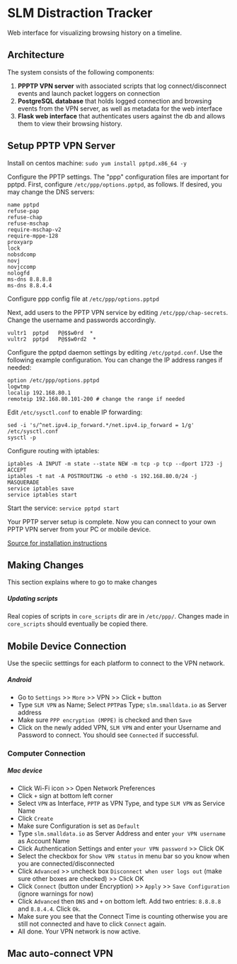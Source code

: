 SLM Distraction Tracker
===

Web interface for visualizing browsing history on a timeline.

## Architecture

The system consists of the following components:

1. **PPPTP VPN server** with associated scripts that log connect/disconnect events and launch packet loggers on connection
2. **PostgreSQL database** that holds logged connection and browsing events from the VPN server, as well as metadata
   for the web interface
3. **Flask web interface** that authenticates users against the db and allows them to view their browsing history.


## Setup PPTP VPN Server
Install on centos machine: `sudo yum install pptpd.x86_64 -y`

Configure the PPTP settings. The "ppp" configuration files are important for pptpd. First, configure `/etc/ppp/options.pptpd`, as follows. If desired, you may change the DNS servers:
```
name pptpd
refuse-pap
refuse-chap
refuse-mschap
require-mschap-v2
require-mppe-128
proxyarp
lock
nobsdcomp
novj
novjccomp
nologfd
ms-dns 8.8.8.8
ms-dns 8.8.4.4
```

Configure ppp config file at `/etc/ppp/options.pptpd`

Next, add users to the PPTP VPN service by editing `/etc/ppp/chap-secrets`. Change the username and passwords accordingly.
```
vultr1  pptpd   P@$$w0rd  *
vultr2  pptpd   P@$$w0rd2  *
```

Configure the pptpd daemon settings by editing `/etc/pptpd.conf`. Use the following example configuration. You can change the IP address ranges if needed:
```
option /etc/ppp/options.pptpd
logwtmp
localip 192.168.80.1
remoteip 192.168.80.101-200 # change the range if needed
```

Edit `/etc/sysctl.conf` to enable IP forwarding:
```
sed -i 's/^net.ipv4.ip_forward.*/net.ipv4.ip_forward = 1/g' /etc/sysctl.conf
sysctl -p
```

Configure routing with iptables:
```
iptables -A INPUT -m state --state NEW -m tcp -p tcp --dport 1723 -j ACCEPT
iptables -t nat -A POSTROUTING -o eth0 -s 192.168.80.0/24 -j MASQUERADE
service iptables save
service iptables start
```

Start the service: `service pptpd start`

Your PPTP server setup is complete. Now you can connect to your own PPTP VPN server from your PC or mobile device.

[Source for installation instructions ](https://www.vultr.com/docs/setup-pptp-vpn-server-on-centos-6)


## Making Changes
This section explains where to go to make changes

##### Updating scripts

Real copies of scripts in `core_scripts` dir are in `/etc/ppp/`. Changes made in `core_scripts` should eventually be copied there.


## Mobile Device Connection
Use the speciic setttings for each platform to connect to the VPN network.
##### Android
- Go to `Settings` >> `More` >> VPN >> Click `+` button
- Type `SLM VPN` as Name; Select `PPTP`as Type; `slm.smalldata.io` as Server address
- Make sure `PPP encryption (MPPE)` is checked and then `Save`
- Click on the newly added VPN, `SLM VPN` and enter your Username and Password to connect. You should see `Connected` if successful.

### Computer Connection

##### Mac device
- Click Wi-Fi icon  >> Open Network Preferences
- Click `+` sign at bottom left corner
- Select `VPN` as Interface, `PPTP` as VPN Type, and type `SLM VPN` as Service Name
- Click `Create`
- Make sure Configuration is set as `Default`
- Type `slm.smalldata.io` as Server Address and enter `your VPN username` as Account Name
- Click Authentication Settings and enter `your VPN password` >> Click OK
- Select the checkbox for `Show VPN status` in menu bar so you know when you are connected/disconnected
- Click `Advanced` >> uncheck box `Disconnect when user logs out` (make sure other boxes are checked) >> Click OK
- Click `Connect` (button under Encryption) >> `Apply` >> `Save Configuration` (ignore warnings for now)
- Click `Advanced` then `DNS` and `+` on bottom left. Add two entries: `8.8.8.8`  and `8.8.4.4`. Click `Ok`.
- Make sure you see that the Connect Time is counting otherwise you are still not connected and have to click `Connect` again.
- All done. Your VPN network is now active.


## Mac auto-connect VPN
